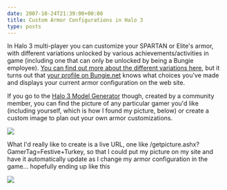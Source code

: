 ```yaml
---
date: 2007-10-24T21:39:00+00:00
title: Custom Armor Configurations in Halo 3
type: posts
---
```

In Halo 3 multi-player you can customize your SPARTAN or Elite's armor, with different variations unlocked by various achievements/activities in game (including one that can only be unlocked by being a Bungie employee). [You can find out more about the different variations here](https://halo.wikia.com/wiki/Armor_Permutations), but it turns out that [your profile on Bungie.net](https://www.bungie.net/Stats/Halo3/Default.aspx?player=Festive%20Turkey) knows what choices you've made and displays your current armor configuration on the web site.

If you go to the [Halo 3 Model Generator](https://www.zaamit.com/h3-model-generator/) though, created by a community member, you can find the picture of any particular gamer you'd like (including yourself, which is how I found my picture, below) or create a custom image to plan out your own armor customizations.

 ![](https://www.bungie.net/Stats/Halo3/PlayerModel.ashx?p1=0&p2=1&p3=1&p4=1&p5=1&p6=3&p7=0&p8=3)

What I'd really like to create is a live URL, one like /getpicture.ashx?GamerTag=Festive+Turkey, so that I could put my picture on my site and have it automatically update as I change my armor configuration in the game... hopefully ending up like this

![](https://www.bungie.net/Stats/Halo3/PlayerModel.ashx?p1=0&p2=5&p3=5&p4=5&p5=7&p6=3&p7=0&p8=3)
